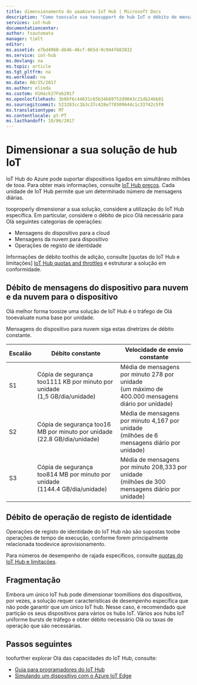 ```yaml
---
title: dimensionamento do aaaAzure IoT Hub | Microsoft Docs
description: "Como tooscale sua toosupport de hub IoT o débito de mensagem previsto. Inclui um resumo das opções de fragmentação e débito Olá suportado para cada camada."
services: iot-hub
documentationcenter: 
author: fsautomata
manager: timlt
editor: 
ms.assetid: e7bd4968-db46-46cf-865d-9c944f683832
ms.service: iot-hub
ms.devlang: na
ms.topic: article
ms.tgt_pltfrm: na
ms.workload: na
ms.date: 08/25/2017
ms.author: elioda
ms.custom: H1Hack27Feb2017
ms.openlocfilehash: 3b8bf6c44631c65b34b69752d9043c21db24bb01
ms.sourcegitcommit: 523283cc1b3c37c428e77850964dc1c33742c5f0
ms.translationtype: MT
ms.contentlocale: pt-PT
ms.lasthandoff: 10/06/2017
---
```

# <a name="scale-your-iot-hub-solution"></a>Dimensionar a sua solução de hub IoT
IoT Hub do Azure pode suportar dispositivos ligados em simultâneo milhões de tooa. Para obter mais informações, consulte [IoT Hub preços][lnk-pricing]. Cada unidade de IoT Hub permite que um determinado número de mensagens diárias.

tooproperly dimensionar a sua solução, considere a utilização do IoT Hub específica. Em particular, considere o débito de pico Olá necessário para Olá seguintes categorias de operações:

* Mensagens do dispositivo para a cloud
* Mensagens da nuvem para dispositivo
* Operações de registo de identidade

Informações de débito toothis de adição, consulte [quotas do IoT Hub e limitações] [ IoT Hub quotas and throttles] e estruturar a solução em conformidade.

## <a name="device-to-cloud-and-cloud-to-device-message-throughput"></a>Débito de mensagens do dispositivo para nuvem e da nuvem para o dispositivo
Olá melhor forma toosize uma solução de IoT Hub é o tráfego de Olá tooevaluate numa base por unidade.

Mensagens do dispositivo para nuvem siga estas diretrizes de débito constante.

| Escalão | Débito constante | Velocidade de envio constante |
| --- | --- | --- |
| S1 |Cópia de segurança too1111 KB por minuto por unidade<br/>(1,5 GB/dia/unidade) |Média de mensagens por minuto 278 por unidade<br/>(um máximo de 400.000 mensagens diário por unidade) |
| S2 |Cópia de segurança too16 MB por minuto por unidade<br/>(22.8 GB/dia/unidade) |Média de mensagens por minuto 4,167 por unidade<br/>(milhões de 6 mensagens diário por unidade) |
| S3 |Cópia de segurança too814 MB por minuto por unidade<br/>(1144.4 GB/dia/unidade) |Média de mensagens por minuto 208,333 por unidade<br/>(milhões de 300 mensagens diário por unidade) |

## <a name="identity-registry-operation-throughput"></a>Débito de operação de registo de identidade
Operações de registo de identidade do IoT Hub não são supostas toobe operações de tempo de execução, conforme forem principalmente relacionada toodevice aprovisionamento.

Para números de desempenho de rajada específicos, consulte [quotas do IoT Hub e limitações][IoT Hub quotas and throttles].

## <a name="sharding"></a>Fragmentação
Embora um único IoT hub pode dimensionar toomillions dos dispositivos, por vezes, a solução requer características de desempenho específica que não pode garantir que um único IoT hub. Nesse caso, é recomendado que partição os seus dispositivos para vários os hubs IoT. Vários aos hubs IoT uniforme bursts de tráfego e obter débito necessário Olá ou taxas de operação que são necessárias.

## <a name="next-steps"></a>Passos seguintes
toofurther explorar Olá das capacidades do IoT Hub, consulte:

* [Guia para programadores do IoT Hub][lnk-devguide]
* [Simulando um dispositivo com o Azure IoT Edge][lnk-iotedge]

[lnk-pricing]: https://azure.microsoft.com/pricing/details/iot-hub
[IoT Hub quotas and throttles]: iot-hub-devguide-quotas-throttling.md

[lnk-devguide]: iot-hub-devguide.md
[lnk-iotedge]: iot-hub-linux-iot-edge-simulated-device.md
